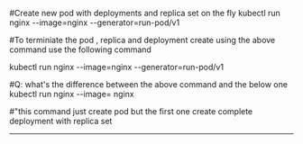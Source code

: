 #Create new pod with deployments and replica set on the fly
kubectl run nginx --image=nginx --generator=run-pod/v1

#To terminiate the pod , replica and deployment create using the above command use the following command

kubectl run nginx --image=nginx --generator=run-pod/v1

#Q: what's the difference between the above command and the below one
kubectl run nginx --image= nginx 

#"this command just create pod but the first one create complete deployment with replica set 

-------------------

